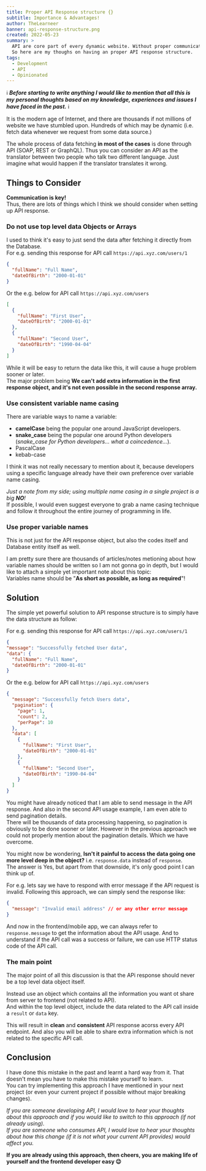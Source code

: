 ```yaml
---
title: Proper API Response structure {}
subtitle: Importance & Advantages!
author: TheLearneer
banner: api-response-structure.png
created: 2022-05-23
summary: >
  API are core part of every dynamic website. Without proper communication everything can be mess.
  So here are my thoughs on having an proper API response structure.
tags:
  - Development
  - API
  - Opinionated
---
```


ℹ️ **_Before starting to write anything I would like to mention that all this is my personal thoughts based on my knowledge, experiences and issues I have faced in the past._** ℹ️

It is the modern age of Internet, and there are thousands if not millions of website we have stumbled upon. Hundreds of which may be dynamic (i.e. fetch data whenever we request from some data source.)

The whole process of data fetching **in most of the cases** is done through API (SOAP, REST or GraphQL).
Thus you can consider an API as the translator between two people who talk two different language. Just imagine what would happen if the translator translates it wrong.

## Things to Consider

**Communication is key!**
<br />
Thus, there are lots of things which I think we should consider when setting up API response.

### Do not use top level data Objects or Arrays

I used to think it's easy to just send the data after fetching it directly from the Database.
<br />
For e.g. sending this response for API call `https://api.xyz.com/users/1`

```json
{
  "fullName": "Full Name",
  "dateOfBirth": "2000-01-01"
}
```

Or the e.g. below for API call `https://api.xyz.com/users`

```json
[
  {
    "fullName": "First User",
    "dateOfBirth": "2000-01-01"
  },
  {
    "fullName": "Second User",
    "dateOfBirth": "1990-04-04"
  }
]
```

While it will be easy to return the data like this, it will cause a huge problem sooner or later.
<br />
The major problem being **We can't add extra information in the first response object, and it's not even possible in the second response array.**

### Use consistent variable name casing

There are variable ways to name a variable:

- **camelCase** being the popular one around JavaScript developers.
- **snake_case** being the popular one around Python developers (_snake_case for Python developers... what a coincedence..._).
- PascalCase
- kebab-case

I think it was not really necessary to mention about it, because developers using a specific language already have their own preference over variable name casing.

_Just a note from my side; using multiple name casing in a single project is a big **NO**!_
<br />
If possible, I would even suggest everyone to grab a name casing technique and follow it throughout the entire journey of programming in life.

### Use proper variable names

This is not just for the API response object, but also the codes itself and Database entity itself as well.

I am pretty sure there are thousands of articles/notes metioning about how variable names should be written so I am not gonna go in depth, but I would like to attach a simple yet important note about this topic:
<br />
Variables name should be "**As short as possible, as long as required**"!

## Solution

The simple yet powerful solution to API response structure is to simply have the data structure as follow:

For e.g. sending this response for API call `https://api.xyz.com/users/1`

```json
{
"message": "Successfully fetched User data",
"data": {
  "fullName": "Full Name",
  "dateOfBirth": "2000-01-01"
}
```

Or the e.g. below for API call `https://api.xyz.com/users`

```json
{
  "message": "Successfully fetch Users data",
  "pagination": {
    "page": 1,
    "count": 2,
    "perPage": 10
  },
  "data": [
    {
      "fullName": "First User",
      "dateOfBirth": "2000-01-01"
    },
    {
      "fullName": "Second User",
      "dateOfBirth": "1990-04-04"
    }
  ]
}
```

You might have already noticed that I am able to send message in the API response. And also in the second API usage example, I am even able to send pagination details.
<br />
There will be thousands of data processing happening, so pagination is obviously to be done sooner or later. However in the previous approach we could not properly mention about the pagination details. Which we have overcome.

You might now be wondering, **Isn't it painful to access the data going one more level deep in the object?** i.e. `response.data` instead of `response`.
<br />
The answer is Yes, but apart from that downside, it's only good point I can think up of.

For e.g. lets say we have to respond with error message if the API request is invalid. Following this approach, we can simply send the response like:

```json
{
  "message": "Invalid email address" // or any other error message
}
```

And now in the frontend/mobile app, we can always refer to `response.message` to get the information about the API usage. And to understand if the API call was a success or failure, we can use HTTP status code of the API call.

### The main point

The major point of all this discussion is that the APi response should never be a top level data object itself.

Instead use an object which contains all the information you want ot share from server to frontend (not related to API).
<br />
And within the top level object, include the data related to the API call inside a `result` or `data` key.

This will result in **clean** and **consistent** API response acorss every API endpoint. And also you will be able to share extra information which is not related to the specific API call.

## Conclusion

I have done this mistake in the past and learnt a hard way from it. That doesn't mean you have to make this mistake yourself to learn.
<br />
You can try implementing this approach I have mentioned in your next project (or even your current project if possible without major breaking changes).

_If you are someone developing API, I would love to hear your thoughts about this approach and if you would like to switch to this approach (if not already using)._
<br />
_If you are someone who consumes API, I would love to hear your thoughts about how this change (if it is not what your current API provides) would affect you._

**If you are already using this approach, then cheers, you are making life of yourself and the frontend developer easy 😉**
